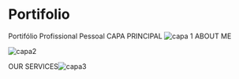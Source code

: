 # Portifolio
Portifólio Profissional Pessoal
CAPA PRINCIPAL
  ![capa 1](https://user-images.githubusercontent.com/93088326/191833189-c35ccac7-ef34-4893-8441-3385cf04a5c3.png)
ABOUT ME
  
![capa2](https://user-images.githubusercontent.com/93088326/191833599-ee0ad5f4-0aba-4f43-8f65-c0e8302ee185.png)

OUR SERVICES![capa3](https://user-images.githubusercontent.com/93088326/191833648-943fd9e6-8672-49e0-bd3e-72b5ae66b1d0.png)

